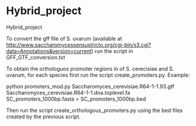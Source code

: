 # Hybrid_project
Hybrid_project


To convert the gff file of S. uvarum (available at http://www.saccharomycessensustricto.org/cgi-bin/s3.cgi?data=Annotations&version=current) run the script in GFF_GTF_conversion.txt

To obtain the orthologuos promoter regions in of S. cerecisiae and S. uvarum, for each species first run the script create_promoters.py. 
Example:

python promoters_mod.py Saccharomyces_cerevisiae.R64-1-1.93.gtf Saccharomyces_cerevisiae.R64-1-1.dna.toplevel.fa SC_promoters_1000bp.fasta > SC_promoters_1000bp.bed



Then run the script create_orthologous_promoters.py using the bed files created by the previous script.
